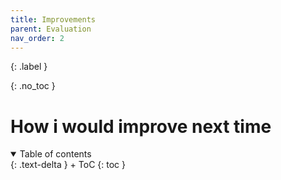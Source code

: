 ```yaml
---
title: Improvements
parent: Evaluation
nav_order: 2
---
```


{: .label }

{: .no_toc }
# How i would improve next time

<details open markdown="block">
{: .text-delta }
<summary>Table of contents</summary>
+ ToC
{: toc }
</details>
